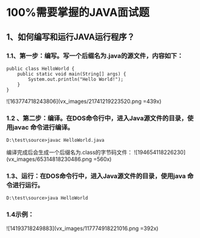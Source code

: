 # 100%需要掌握的JAVA面试题
## 1、如何编写和运行JAVA运行程序？
### 1.1、第一步：编写。写一个后缀名为.java的源文件，内容如下：
```
public class HelloWorld {
    public static void main(String[] args) {
        System.out.println("Hello World!");
    }
}
```
![163774718243806](vx_images/21741219223520.png =439x)
### 1.2 、第二步：编译。在DOS命令行中，进入Java源文件的目录，使用javac 命令进行编译。
```
D:\test\source>javac HelloWorld.java
```
编译完成后会生成一个后缀名为.class的字节码文件：
![194654118226230](vx_images/65314818230486.png =560x)
### 1.3、运行：在DOS命令行中，进入Java源文件的目录，使用java 命令进行运行。
```
D:\test\source>java HelloWorld
```
### 1.4示例：
![14193718249883](vx_images/117774918221016.png =392x)